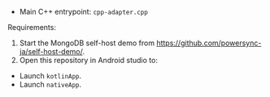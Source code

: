 - Main C++ entrypoint: `cpp-adapter.cpp`

Requirements:

1. Start the MongoDB self-host demo from https://github.com/powersync-ja/self-host-demo/.
2. Open this repository in Android studio to:
  * Launch `kotlinApp`.
  * Launch `nativeApp`.
